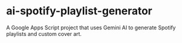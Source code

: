 # ai-spotify-playlist-generator
A Google Apps Script project that uses Gemini AI to generate Spotify playlists and custom cover art.
